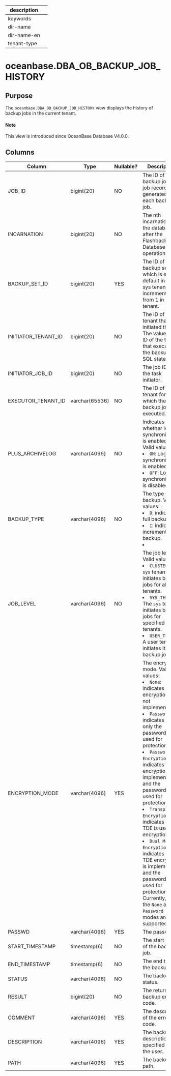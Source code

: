 | description ||
|---|---|
| keywords ||
| dir-name ||
| dir-name-en ||
| tenant-type ||

# oceanbase.DBA_OB_BACKUP_JOB_HISTORY

## Purpose

The `oceanbase.DBA_OB_BACKUP_JOB_HISTORY` view displays the history of backup jobs in the current tenant.

<main id="notice" type='explain'>
  <h4>Note</h4>
  <p>This view is introduced since OceanBase Database V4.0.0. </p>
</main>

## Columns

| Column | Type | Nullable? | Description |
| --- | --- | --- | --- |
| JOB_ID | bigint(20) | NO | The ID of the backup job. A job record is generated for each backup job. |
| INCARNATION | bigint(20) | NO | The nth incarnation of the database after the Flashback Database operation. |
| BACKUP_SET_ID | bigint(20) | YES | The ID of the backup set, which is `0` by default in the sys tenant, and increments from 1 in a user tenant. |
| INITIATOR_TENANT_ID | bigint(20) | NO | The ID of the tenant that initiated the job. The value is the ID of the tenant that executed the backup SQL statement. |
| INITIATOR_JOB_ID | bigint(20) | NO | The job ID of the task initiator. |
| EXECUTOR_TENANT_ID | varchar(65536) | NO | The ID of the tenant for which the backup job is executed. |
| PLUS_ARCHIVELOG | varchar(4096) | NO | Indicates whether log synchronization is enabled. Valid values:<li>`ON`: Log synchronization is enabled.<li>`OFF`: Log synchronization is disabled. |
| BACKUP_TYPE | varchar(4096) | NO | The type of the backup. Valid values:<li>`D`: indicates full backup.<li>`I`: indicates incremental backup.<li> |
| JOB_LEVEL | varchar(4096) | NO | The job level. Valid values:<li>`CLUSTER`: The `sys` tenant initiates backup jobs for all tenants.<li>`SYS_TENANT`: The `sys` tenant initiates backup jobs for specified tenants.<li>`USER_TENANT`: A user tenant initiates its own backup jobs. |
| ENCRYPTION_MODE | varchar(4096) | YES | The encryption mode. Valid values:<li>`None`: indicates that encryption is not implemented.<li>`Password`: indicates that only the password is used for protection.<li>`Password Encryption`: indicates that encryption is implemented and the password is used for protection.<li>`Transparent Encryption`: indicates that TDE is used for encryption.<li>`Dual Mode Encryption`: indicates that TDE encryption is implemented and the password is used for protection.<br>Currently, only the `None` and `Password` modes are supported. |
| PASSWD | varchar(4096) | YES | The password. |
| START_TIMESTAMP | timestamp(6) | NO | The start time of the backup job. |
| END_TIMESTAMP | timestamp(6) | NO | The end time of the backup job. |
| STATUS | varchar(4096) | NO | The backup status. |
| RESULT | bigint(20) | NO | The returned backup error code. |
| COMMENT | varchar(4096) | YES | The description of the error code. |
| DESCRIPTION | varchar(4096) | YES | The backup description specified by the user. |
| PATH | varchar(4096) | YES | The backup path. |
